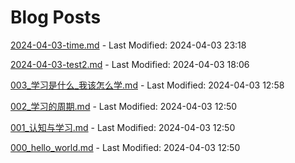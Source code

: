 # Blog Posts

[2024-04-03-time.md](_posts/2024-04-03-time.md) - Last Modified: 2024-04-03 23:18

[2024-04-03-test2.md](_posts/2024-04-03-test2.md) - Last Modified: 2024-04-03 18:06

[003_学习是什么_我该怎么学.md](_posts/003_学习是什么_我该怎么学.md) - Last Modified: 2024-04-03 12:58

[002_学习的周期.md](_posts/002_学习的周期.md) - Last Modified: 2024-04-03 12:50

[001_认知与学习.md](_posts/001_认知与学习.md) - Last Modified: 2024-04-03 12:50

[000_hello_world.md](_posts/000_hello_world.md) - Last Modified: 2024-04-03 12:50

